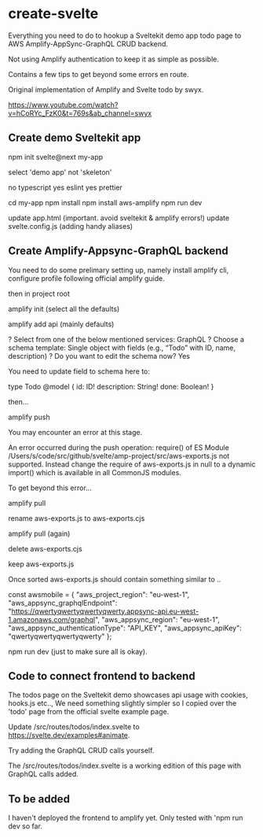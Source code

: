 # create-svelte

Everything you need to do to hookup a Sveltekit demo app todo page to AWS Amplify-AppSync-GraphQL CRUD backend.

Not using Amplify authentication to keep it as simple as possible.

Contains a few tips to get beyond some errors en route.

Original implementation of Amplify and Svelte todo by swyx.

https://www.youtube.com/watch?v=hCoRYc_FzK0&t=769s&ab_channel=swyx

## Create demo Sveltekit app

npm init svelte@next my-app

select 'demo app' not 'skeleton'

no typescript
yes eslint
yes prettier

cd my-app
npm install
npm install aws-amplify
npm run dev

update app.html (important. avoid sveltekit & amplify errors!)
update svelte.config.js (adding handy aliases)

## Create Amplify-Appsync-GraphQL backend

You need to do some prelimary setting up, namely install amplify cli, configure profile following official amplify guide.

then in project root

amplify init (select all the defaults)

amplify add api (mainly defaults)

? Select from one of the below mentioned services: GraphQL
? Choose a schema template: Single object with fields (e.g., “Todo” with ID, name, description)
? Do you want to edit the schema now? Yes

You need to update field to schema here to:

type Todo @model {
id: ID!
description: String!
done: Boolean!
}

then...

amplify push

You may encounter an error at this stage.

An error occurred during the push operation: require() of ES Module /Users/s/code/src/github/svelte/amp-project/src/aws-exports.js not supported.
Instead change the require of aws-exports.js in null to a dynamic import() which is available in all CommonJS modules.

To get beyond this error...

amplify pull

rename aws-exports.js to aws-exports.cjs

amplify pull (again)

delete aws-exports.cjs

keep aws-exports.js

Once sorted aws-exports.js should contain something similar to ..

const awsmobile = {
"aws_project_region": "eu-west-1",
"aws_appsync_graphqlEndpoint": "https://qwertyqwertyqwertyqwerty.appsync-api.eu-west-1.amazonaws.com/graphql",
"aws_appsync_region": "eu-west-1",
"aws_appsync_authenticationType": "API_KEY",
"aws_appsync_apiKey": "qwertyqwertyqwertyqwerty"
};

npm run dev (just to make sure all is okay).

## Code to connect frontend to backend

The todos page on the Sveltekit demo showcases api usage with cookies, hooks.js etc.., We need something slightly simpler so I copied over the 'todo' page from the official svelte example page.

Update /src/routes/todos/index.svelte to https://svelte.dev/examples#animate.

Try adding the GraphQL CRUD calls yourself.

The /src/routes/todos/index.svelte is a working edition of this page with GraphQL calls added.

## To be added

I haven't deployed the frontend to amplify yet. Only tested with 'npm run dev so far.
